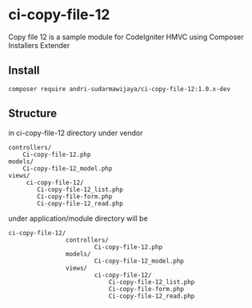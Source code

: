 # ci-copy-file-12
Copy file 12 is a sample module for CodeIgniter HMVC using Composer Installers Extender

## Install
```
composer require andri-sudarmawijaya/ci-copy-file-12:1.0.x-dev
```
## Structure

in ci-copy-file-12 directory under vendor

```
controllers/
    Ci-copy-file-12.php
models/
    Ci-copy-file-12_model.php
views/
     ci-copy-file-12/
        Ci-copy-file-12_list.php
        Ci-copy-file-form.php
        Ci-copy-file-12_read.php

```

under application/module directory will be

```
ci-copy-file-12/
                controllers/
                        Ci-copy-file-12.php
                models/
                        Ci-copy-file-12_model.php
                views/
                        ci-copy-file-12/
                            Ci-copy-file-12_list.php
                            Ci-copy-file-form.php
                            Ci-copy-file-12_read.php
```

